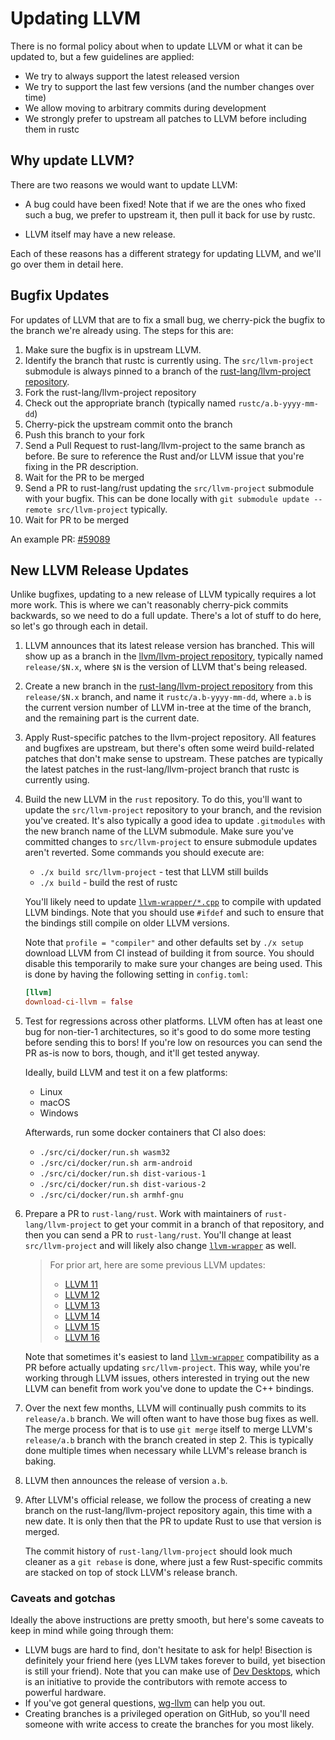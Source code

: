 # Updating LLVM

<!-- toc -->

<!-- date-check: Jul 2023 -->
There is no formal policy about when to update LLVM or what it can be updated to,
but a few guidelines are applied:

* We try to always support the latest released version
* We try to support the last few versions
  (and the number changes over time)
* We allow moving to arbitrary commits during development
* We strongly prefer to upstream all patches to LLVM before including them in rustc

## Why update LLVM?

There are two reasons we would want to update LLVM:

* A bug could have been fixed!
  Note that if we are the ones who fixed such a bug,
  we prefer to upstream it, then pull it back for use by rustc.

* LLVM itself may have a new release.

Each of these reasons has a different strategy for updating LLVM, and we'll go
over them in detail here.

## Bugfix Updates

For updates of LLVM that are to fix a small bug, we cherry-pick the bugfix to
the branch we're already using. The steps for this are:

1. Make sure the bugfix is in upstream LLVM.
2. Identify the branch that rustc is currently using. The `src/llvm-project`
   submodule is always pinned to a branch of the
   [rust-lang/llvm-project repository].
3. Fork the rust-lang/llvm-project repository
4. Check out the appropriate branch (typically named `rustc/a.b-yyyy-mm-dd`)
5. Cherry-pick the upstream commit onto the branch
6. Push this branch to your fork
7. Send a Pull Request to rust-lang/llvm-project to the same branch as before.
   Be sure to reference the Rust and/or LLVM issue that you're fixing in the PR
   description.
8. Wait for the PR to be merged
9. Send a PR to rust-lang/rust updating the `src/llvm-project` submodule with
   your bugfix. This can be done locally with `git submodule update --remote
   src/llvm-project` typically.
10. Wait for PR to be merged

An example PR:
[#59089](https://github.com/rust-lang/rust/pull/59089)

## New LLVM Release Updates

<!-- date-check: Jul 2023 -->

Unlike bugfixes,
updating to a new release of LLVM typically requires a lot more work.
This is where we can't reasonably cherry-pick commits backwards,
so we need to do a full update.
There's a lot of stuff to do here,
so let's go through each in detail.

1. LLVM announces that its latest release version has branched.
   This will show up as a branch in the [llvm/llvm-project repository],
   typically named `release/$N.x`,
   where `$N` is the version of LLVM that's being released.

1. Create a new branch in the [rust-lang/llvm-project repository]
   from this `release/$N.x` branch,
   and name it `rustc/a.b-yyyy-mm-dd`,
   where `a.b` is the current version number of LLVM in-tree
   at the time of the branch,
   and the remaining part is the current date.

2. Apply Rust-specific patches to the llvm-project repository.
   All features and bugfixes are upstream,
   but there's often some weird build-related patches
   that don't make sense to upstream.
   These patches are typically the latest patches in the
   rust-lang/llvm-project branch that rustc is currently using.

3. Build the new LLVM in the `rust` repository.
   To do this,
   you'll want to update the `src/llvm-project` repository to your branch,
   and the revision you've created.
   It's also typically a good idea to update `.gitmodules` with the new
   branch name of the LLVM submodule.
   Make sure you've committed changes to
   `src/llvm-project` to ensure submodule updates aren't reverted.
   Some commands you should execute are:

   * `./x build src/llvm-project` - test that LLVM still builds
   * `./x build` - build the rest of rustc

   You'll likely need to update [`llvm-wrapper/*.cpp`][`llvm-wrapper`]
   to compile with updated LLVM bindings.
   Note that you should use `#ifdef` and such to ensure
   that the bindings still compile on older LLVM versions.

   Note that `profile = "compiler"` and other defaults set by `./x setup`
   download LLVM from CI instead of building it from source.
   You should disable this temporarily to make sure your changes are being used.
   This is done by having the following setting in `config.toml`:

   ```toml
   [llvm]
   download-ci-llvm = false
   ```

4. Test for regressions across other platforms. LLVM often has at least one bug
   for non-tier-1 architectures, so it's good to do some more testing before
   sending this to bors! If you're low on resources you can send the PR as-is
   now to bors, though, and it'll get tested anyway.

   Ideally, build LLVM and test it on a few platforms:

   * Linux
   * macOS
   * Windows

   Afterwards, run some docker containers that CI also does:

   * `./src/ci/docker/run.sh wasm32`
   * `./src/ci/docker/run.sh arm-android`
   * `./src/ci/docker/run.sh dist-various-1`
   * `./src/ci/docker/run.sh dist-various-2`
   * `./src/ci/docker/run.sh armhf-gnu`

5. Prepare a PR to `rust-lang/rust`. Work with maintainers of
   `rust-lang/llvm-project` to get your commit in a branch of that repository,
   and then you can send a PR to `rust-lang/rust`. You'll change at least
   `src/llvm-project` and will likely also change [`llvm-wrapper`] as well.

   > For prior art, here are some previous LLVM updates:
   > - [LLVM 11](https://github.com/rust-lang/rust/pull/73526)
   > - [LLVM 12](https://github.com/rust-lang/rust/pull/81451)
   > - [LLVM 13](https://github.com/rust-lang/rust/pull/87570)
   > - [LLVM 14](https://github.com/rust-lang/rust/pull/93577)
   > - [LLVM 15](https://github.com/rust-lang/rust/pull/99464)
   > - [LLVM 16](https://github.com/rust-lang/rust/pull/109474)

   Note that sometimes it's easiest to land [`llvm-wrapper`] compatibility as a PR
   before actually updating `src/llvm-project`.
   This way,
   while you're working through LLVM issues,
   others interested in trying out the new LLVM can benefit from work you've done
   to update the C++ bindings.

3. Over the next few months,
   LLVM will continually push commits to its `release/a.b` branch.
   We will often want to have those bug fixes as well.
   The merge process for that is to use `git merge` itself to merge LLVM's
   `release/a.b` branch with the branch created in step 2.
   This is typically
   done multiple times when necessary while LLVM's release branch is baking.

4. LLVM then announces the release of version `a.b`.

5. After LLVM's official release,
   we follow the process of creating a new branch on the
   rust-lang/llvm-project repository again,
   this time with a new date.
   It is only then that the PR to update Rust to use that version is merged.

   The commit history of `rust-lang/llvm-project`
   should look much cleaner as a `git rebase` is done,
   where just a few Rust-specific commits are stacked on top of stock LLVM's release branch.

### Caveats and gotchas

Ideally the above instructions are pretty smooth, but here's some caveats to
keep in mind while going through them:

* LLVM bugs are hard to find, don't hesitate to ask for help!
  Bisection is definitely your friend here
  (yes LLVM takes forever to build, yet bisection is still your friend).
  Note that you can make use of [Dev Desktops],
  which is an initiative to provide the contributors with remote access to powerful hardware.
* If you've got general questions, [wg-llvm] can help you out.
* Creating branches is a privileged operation on GitHub, so you'll need someone
  with write access to create the branches for you most likely.


[rust-lang/llvm-project repository]: https://github.com/rust-lang/llvm-project
[llvm/llvm-project repository]: https://github.com/llvm/llvm-project
[`llvm-wrapper`]: https://github.com/rust-lang/rust/tree/master/compiler/rustc_llvm/llvm-wrapper
[wg-llvm]: https://rust-lang.zulipchat.com/#narrow/stream/187780-t-compiler.2Fwg-llvm
[Dev Desktops]: https://forge.rust-lang.org/infra/docs/dev-desktop.html
